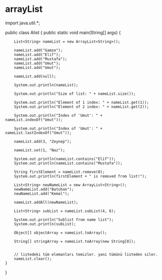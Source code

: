 # arrayList
import java.util.*;

public class Alist {
    public static void main(String[] args) {
       
        List<String> nameList = new ArrayList<String>();
    
        nameList.add("Gamze");
        nameList.add("Elif");
        nameList.add("Mustafa");
        nameList.add("Umut");
        nameList.add("Umut");
   
        nameList.add(null);

        System.out.println(nameList);

        System.out.println("Size of list: " + nameList.size());

        System.out.println("Element of 1 index: " + nameList.get(1));
        System.out.println("Element of 2 index: " + nameList.get(2));

        System.out.println("Index of 'Umut': " + nameList.indexOf("Umut"));

        System.out.println("Index of 'Umut': " + nameList.lastIndexOf("Umut"));

        nameList.add(3, "Zeynep");
        
        nameList.set(1, "Naz");

        System.out.println(nameList.contains("Elif"));
        System.out.println(nameList.contains("Mustafa"));

        String firstElement = nameList.remove(0);
        System.out.println(firstElement + " is removed from list!");

        List<String> newNameList = new ArrayList<String>();
        newNameList.add("Batuhan");
        newNameList.add("Kemal");

        nameList.addAll(newNameList);

        List<String> subList = nameList.subList(4, 6);

        System.out.println("Sublist from name list");
        System.out.println(subList);

        Object[] objectArray = nameList.toArray();

        String[] stringArray = nameList.toArray(new String[0]);


        // listedeki tüm elemanları temizler. yani tümünü listeden siler.
        nameList.clear();
    }
}
